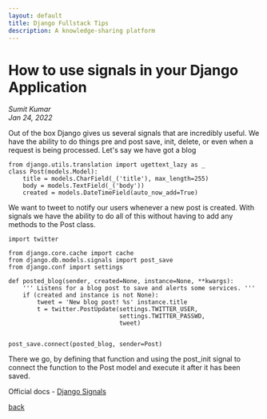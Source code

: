 ```yaml
---
layout: default
title: Django Fullstack Tips
description: A knowledge-sharing platform
---
```


# How to use signals in your Django Application

_Sumit Kumar_  
_Jan 24, 2022_

Out of the box Django gives us several signals that are incredibly useful. We have the ability to do things pre and post save, init, delete, or even when a request is being processed. Let's say we have got a blog

```
from django.utils.translation import ugettext_lazy as _
class Post(models.Model):
    title = models.CharField(_('title'), max_length=255)
    body = models.TextField(_('body'))
    created = models.DateTimeField(auto_now_add=True)
```

We want to tweet to notify our users whenever a new post is created. With signals we have the ability to do all of this without having to add any methods to the Post class.

```
import twitter

from django.core.cache import cache
from django.db.models.signals import post_save
from django.conf import settings

def posted_blog(sender, created=None, instance=None, **kwargs):
    ''' Listens for a blog post to save and alerts some services. '''
    if (created and instance is not None):
        tweet = 'New blog post! %s' instance.title
        t = twitter.PostUpdate(settings.TWITTER_USER,
                               settings.TWITTER_PASSWD,
                               tweet)


post_save.connect(posted_blog, sender=Post)
```

There we go, by defining that function and using the post_init signal to connect the function to the Post model and execute it after it has been saved.

Official docs - [Django Signals](https://docs.djangoproject.com/en/4.0/topics/signals/#:~:text=Django%20includes%20a%20%E2%80%9Csignal%20dispatcher,some%20action%20has%20taken%20place.)

[back](../)
